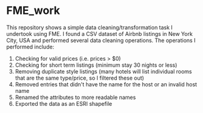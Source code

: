 # FME_work
This repository shows a simple data cleaning/transformation task I undertook using FME.
I found a CSV dataset of Airbnb listings in New York City, USA and performed several data 
cleaning operations. The operations I performed include:

1. Checking for valid prices (i.e. prices > $0)
2. Checking for short term listings (minimum stay 30 nights or less)
3. Removing duplicate style listings (many hotels will list individual 
   rooms that are the same type/price, so I filtered these out)
4. Removed entries that didn't have the name for the host or an invalid host name
5. Renamed the attributes to more readable names
6. Exported the data as an ESRI shapefile

